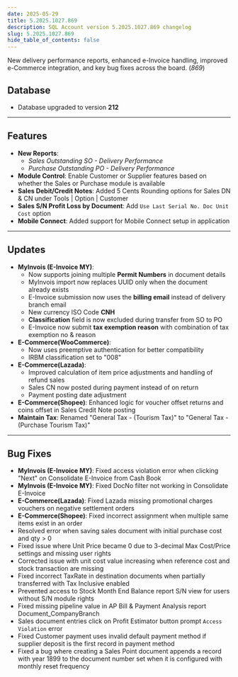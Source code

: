 ```yaml
---
date: 2025-05-29
title: 5.2025.1027.869
description: SQL Account version 5.2025.1027.869 changelog
slug: 5.2025.1027.869
hide_table_of_contents: false
---
```


New delivery performance reports, enhanced e-Invoice handling, improved e-Commerce integration, and key bug fixes across the board. (*869*)

<!-- truncate -->

## Database

- Database upgraded to version **212**

---

## Features

- **New Reports**:
  - *Sales Outstanding SO - Delivery Performance*
  - *Purchase Outstanding PO - Delivery Performance*
- **Module Control**: Enable Customer or Supplier features based on whether the Sales or Purchase module is available
- **Sales Debit/Credit Notes**: Added 5 Cents Rounding options for Sales DN & CN under Tools | Option | Customer
- **Sales S/N Profit Loss by Document**: Add `Use Last Serial No. Doc Unit Cost` option
- **Mobile Connect**: Added support for Mobile Connect setup in application

---

## Updates

- **MyInvois (E-Invoice MY)**:
  - Now supports joining multiple **Permit Numbers** in document details
  - MyInvois import now replaces UUID only when the document already exists
  - E-Invoice submission now uses the **billing email** instead of delivery branch email
  - New currency ISO Code **CNH**
  - **Classification** field is now excluded during transfer from SO to PO
  - E-Invoice now submit **tax exemption reason** with combination of tax exemption no & reason
- **E-Commerce(WooCommerce)**:
  - Now uses preemptive authentication for better compatibility
  - IRBM classification set to "008"
- **E-Commerce(Lazada)**:
  - Improved calculation of item price adjustments and handling of refund sales
  - Sales CN now posted during payment instead of on return
  - Payment posting date adjustment
- **E-Commerce(Shopee)**: Enhanced logic for voucher offset returns and coins offset in Sales Credit Note posting
- **Maintain Tax**: Renamed "General Tax - (Tourism Tax)" to "General Tax - (Purchase Tourism Tax)"

---

## Bug Fixes

- **MyInvois (E-Invoice MY)**: Fixed access violation error when clicking "Next" on Consolidate E-Invoice from Cash Book
- **MyInvois (E-Invoice MY)**: Fixed DocNo filter not working in Consolidate E-Invoice
- **E-Commerce(Lazada)**: Fixed Lazada missing promotional charges vouchers on negative settlement orders
- **E-Commerce(Shopee)**: Fixed incorrect assignment when multiple same items exist in an order
- Resolved error when saving sales document with initial purchase cost and qty > 0
- Fixed issue where Unit Price became 0 due to 3-decimal Max Cost/Price settings and missing user rights
- Corrected issue with unit cost value increasing when reference cost and stock transaction are missing
- Fixed incorrect TaxRate in destination documents when partially transferred with Tax Inclusive enabled
- Prevented access to Stock Month End Balance report S/N view for users without S/N module rights
- Fixed missing pipeline value in AP Bill & Payment Analysis report Document_CompanyBranch
- Sales document entries click on Profit Estimator button prompt `Access Violation` error
- Fixed Customer payment uses invalid default payment method if supplier deposit is the first record in payment method
- Fixed a bug where creating a Sales Point document appends a record with year 1899 to the document number set when it is configured with monthly reset frequency
